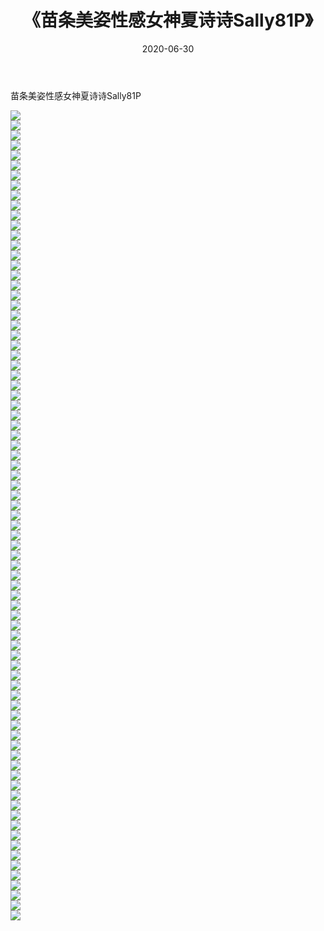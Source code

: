 ﻿---
layout: post
title:  《苗条美姿性感女神夏诗诗Sally81P》
date:   2020-06-30
img: http://pic.660000.xyz/1:/性感/2020/苗条美姿性感女神夏诗诗Sally81P/000.jpg
categories: [美女, 清纯, 唯美]
---

苗条美姿性感女神夏诗诗Sally81P

  ![](http://pic.660000.xyz/1:/性感/2020/苗条美姿性感女神夏诗诗Sally81P/001.jpg) <br> ![](http://pic.660000.xyz/1:/性感/2020/苗条美姿性感女神夏诗诗Sally81P/002.jpg) <br> ![](http://pic.660000.xyz/1:/性感/2020/苗条美姿性感女神夏诗诗Sally81P/003.jpg) <br> ![](http://pic.660000.xyz/1:/性感/2020/苗条美姿性感女神夏诗诗Sally81P/004.jpg) <br> ![](http://pic.660000.xyz/1:/性感/2020/苗条美姿性感女神夏诗诗Sally81P/005.jpg) <br> ![](http://pic.660000.xyz/1:/性感/2020/苗条美姿性感女神夏诗诗Sally81P/006.jpg) <br> ![](http://pic.660000.xyz/1:/性感/2020/苗条美姿性感女神夏诗诗Sally81P/007.jpg) <br> ![](http://pic.660000.xyz/1:/性感/2020/苗条美姿性感女神夏诗诗Sally81P/008.jpg) <br> ![](http://pic.660000.xyz/1:/性感/2020/苗条美姿性感女神夏诗诗Sally81P/009.jpg) <br> ![](http://pic.660000.xyz/1:/性感/2020/苗条美姿性感女神夏诗诗Sally81P/010.jpg) <br> ![](http://pic.660000.xyz/1:/性感/2020/苗条美姿性感女神夏诗诗Sally81P/011.jpg) <br> ![](http://pic.660000.xyz/1:/性感/2020/苗条美姿性感女神夏诗诗Sally81P/012.jpg) <br> ![](http://pic.660000.xyz/1:/性感/2020/苗条美姿性感女神夏诗诗Sally81P/013.jpg) <br> ![](http://pic.660000.xyz/1:/性感/2020/苗条美姿性感女神夏诗诗Sally81P/014.jpg) <br> ![](http://pic.660000.xyz/1:/性感/2020/苗条美姿性感女神夏诗诗Sally81P/015.jpg) <br> ![](http://pic.660000.xyz/1:/性感/2020/苗条美姿性感女神夏诗诗Sally81P/016.jpg) <br> ![](http://pic.660000.xyz/1:/性感/2020/苗条美姿性感女神夏诗诗Sally81P/017.jpg) <br> ![](http://pic.660000.xyz/1:/性感/2020/苗条美姿性感女神夏诗诗Sally81P/018.jpg) <br> ![](http://pic.660000.xyz/1:/性感/2020/苗条美姿性感女神夏诗诗Sally81P/019.jpg) <br> ![](http://pic.660000.xyz/1:/性感/2020/苗条美姿性感女神夏诗诗Sally81P/020.jpg) <br> ![](http://pic.660000.xyz/1:/性感/2020/苗条美姿性感女神夏诗诗Sally81P/021.jpg) <br> ![](http://pic.660000.xyz/1:/性感/2020/苗条美姿性感女神夏诗诗Sally81P/022.jpg) <br> ![](http://pic.660000.xyz/1:/性感/2020/苗条美姿性感女神夏诗诗Sally81P/023.jpg) <br> ![](http://pic.660000.xyz/1:/性感/2020/苗条美姿性感女神夏诗诗Sally81P/024.jpg) <br> ![](http://pic.660000.xyz/1:/性感/2020/苗条美姿性感女神夏诗诗Sally81P/025.jpg) <br> ![](http://pic.660000.xyz/1:/性感/2020/苗条美姿性感女神夏诗诗Sally81P/026.jpg) <br> ![](http://pic.660000.xyz/1:/性感/2020/苗条美姿性感女神夏诗诗Sally81P/027.jpg) <br> ![](http://pic.660000.xyz/1:/性感/2020/苗条美姿性感女神夏诗诗Sally81P/028.jpg) <br> ![](http://pic.660000.xyz/1:/性感/2020/苗条美姿性感女神夏诗诗Sally81P/029.jpg) <br> ![](http://pic.660000.xyz/1:/性感/2020/苗条美姿性感女神夏诗诗Sally81P/030.jpg) <br> ![](http://pic.660000.xyz/1:/性感/2020/苗条美姿性感女神夏诗诗Sally81P/031.jpg) <br> ![](http://pic.660000.xyz/1:/性感/2020/苗条美姿性感女神夏诗诗Sally81P/032.jpg) <br> ![](http://pic.660000.xyz/1:/性感/2020/苗条美姿性感女神夏诗诗Sally81P/033.jpg) <br> ![](http://pic.660000.xyz/1:/性感/2020/苗条美姿性感女神夏诗诗Sally81P/034.jpg) <br> ![](http://pic.660000.xyz/1:/性感/2020/苗条美姿性感女神夏诗诗Sally81P/035.jpg) <br> ![](http://pic.660000.xyz/1:/性感/2020/苗条美姿性感女神夏诗诗Sally81P/036.jpg) <br> ![](http://pic.660000.xyz/1:/性感/2020/苗条美姿性感女神夏诗诗Sally81P/037.jpg) <br> ![](http://pic.660000.xyz/1:/性感/2020/苗条美姿性感女神夏诗诗Sally81P/038.jpg) <br> ![](http://pic.660000.xyz/1:/性感/2020/苗条美姿性感女神夏诗诗Sally81P/039.jpg) <br> ![](http://pic.660000.xyz/1:/性感/2020/苗条美姿性感女神夏诗诗Sally81P/040.jpg) <br> ![](http://pic.660000.xyz/1:/性感/2020/苗条美姿性感女神夏诗诗Sally81P/041.jpg) <br> ![](http://pic.660000.xyz/1:/性感/2020/苗条美姿性感女神夏诗诗Sally81P/042.jpg) <br> ![](http://pic.660000.xyz/1:/性感/2020/苗条美姿性感女神夏诗诗Sally81P/043.jpg) <br> ![](http://pic.660000.xyz/1:/性感/2020/苗条美姿性感女神夏诗诗Sally81P/044.jpg) <br> ![](http://pic.660000.xyz/1:/性感/2020/苗条美姿性感女神夏诗诗Sally81P/045.jpg) <br> ![](http://pic.660000.xyz/1:/性感/2020/苗条美姿性感女神夏诗诗Sally81P/046.jpg) <br> ![](http://pic.660000.xyz/1:/性感/2020/苗条美姿性感女神夏诗诗Sally81P/047.jpg) <br> ![](http://pic.660000.xyz/1:/性感/2020/苗条美姿性感女神夏诗诗Sally81P/048.jpg) <br> ![](http://pic.660000.xyz/1:/性感/2020/苗条美姿性感女神夏诗诗Sally81P/049.jpg) <br> ![](http://pic.660000.xyz/1:/性感/2020/苗条美姿性感女神夏诗诗Sally81P/050.jpg) <br> ![](http://pic.660000.xyz/1:/性感/2020/苗条美姿性感女神夏诗诗Sally81P/051.jpg) <br> ![](http://pic.660000.xyz/1:/性感/2020/苗条美姿性感女神夏诗诗Sally81P/052.jpg) <br> ![](http://pic.660000.xyz/1:/性感/2020/苗条美姿性感女神夏诗诗Sally81P/053.jpg) <br> ![](http://pic.660000.xyz/1:/性感/2020/苗条美姿性感女神夏诗诗Sally81P/054.jpg) <br> ![](http://pic.660000.xyz/1:/性感/2020/苗条美姿性感女神夏诗诗Sally81P/055.jpg) <br> ![](http://pic.660000.xyz/1:/性感/2020/苗条美姿性感女神夏诗诗Sally81P/056.jpg) <br> ![](http://pic.660000.xyz/1:/性感/2020/苗条美姿性感女神夏诗诗Sally81P/057.jpg) <br> ![](http://pic.660000.xyz/1:/性感/2020/苗条美姿性感女神夏诗诗Sally81P/058.jpg) <br> ![](http://pic.660000.xyz/1:/性感/2020/苗条美姿性感女神夏诗诗Sally81P/059.jpg) <br> ![](http://pic.660000.xyz/1:/性感/2020/苗条美姿性感女神夏诗诗Sally81P/060.jpg) <br> ![](http://pic.660000.xyz/1:/性感/2020/苗条美姿性感女神夏诗诗Sally81P/061.jpg) <br> ![](http://pic.660000.xyz/1:/性感/2020/苗条美姿性感女神夏诗诗Sally81P/062.jpg) <br> ![](http://pic.660000.xyz/1:/性感/2020/苗条美姿性感女神夏诗诗Sally81P/063.jpg) <br> ![](http://pic.660000.xyz/1:/性感/2020/苗条美姿性感女神夏诗诗Sally81P/064.jpg) <br> ![](http://pic.660000.xyz/1:/性感/2020/苗条美姿性感女神夏诗诗Sally81P/065.jpg) <br> ![](http://pic.660000.xyz/1:/性感/2020/苗条美姿性感女神夏诗诗Sally81P/066.jpg) <br> ![](http://pic.660000.xyz/1:/性感/2020/苗条美姿性感女神夏诗诗Sally81P/067.jpg) <br> ![](http://pic.660000.xyz/1:/性感/2020/苗条美姿性感女神夏诗诗Sally81P/068.jpg) <br> ![](http://pic.660000.xyz/1:/性感/2020/苗条美姿性感女神夏诗诗Sally81P/069.jpg) <br> ![](http://pic.660000.xyz/1:/性感/2020/苗条美姿性感女神夏诗诗Sally81P/070.jpg) <br> ![](http://pic.660000.xyz/1:/性感/2020/苗条美姿性感女神夏诗诗Sally81P/071.jpg) <br> ![](http://pic.660000.xyz/1:/性感/2020/苗条美姿性感女神夏诗诗Sally81P/072.jpg) <br> ![](http://pic.660000.xyz/1:/性感/2020/苗条美姿性感女神夏诗诗Sally81P/073.jpg) <br> ![](http://pic.660000.xyz/1:/性感/2020/苗条美姿性感女神夏诗诗Sally81P/074.jpg) <br> ![](http://pic.660000.xyz/1:/性感/2020/苗条美姿性感女神夏诗诗Sally81P/075.jpg) <br> ![](http://pic.660000.xyz/1:/性感/2020/苗条美姿性感女神夏诗诗Sally81P/076.jpg) <br> ![](http://pic.660000.xyz/1:/性感/2020/苗条美姿性感女神夏诗诗Sally81P/077.jpg) <br> ![](http://pic.660000.xyz/1:/性感/2020/苗条美姿性感女神夏诗诗Sally81P/078.jpg) <br> ![](http://pic.660000.xyz/1:/性感/2020/苗条美姿性感女神夏诗诗Sally81P/079.jpg) <br> ![](http://pic.660000.xyz/1:/性感/2020/苗条美姿性感女神夏诗诗Sally81P/080.jpg) <br> ![](http://pic.660000.xyz/1:/性感/2020/苗条美姿性感女神夏诗诗Sally81P/081.jpg) <br>